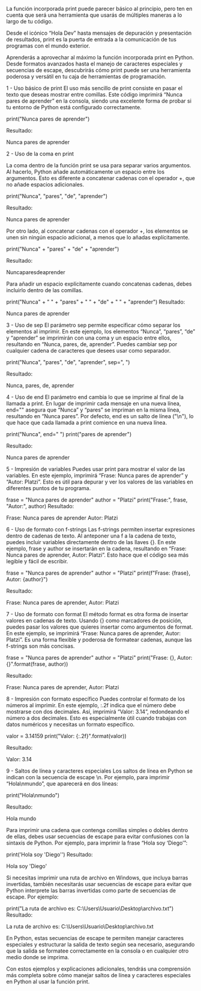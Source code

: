 La función incorporada print puede parecer básico al principio, pero ten en cuenta que será una herramienta que usarás de múltiples maneras a lo largo de tu código.

Desde el icónico “Hola Dev” hasta mensajes de depuración y presentación de resultados, print es la puerta de entrada a la comunicación de tus programas con el mundo exterior.

Aprenderás a aprovechar al máximo la función incorporada print en Python. Desde formatos avanzados hasta el manejo de caracteres especiales y secuencias de escape, descubrirás cómo print puede ser una herramienta poderosa y versátil en tu caja de herramientas de programación.

1 - Uso básico de print
El uso más sencillo de print consiste en pasar el texto que deseas mostrar entre comillas. Este código imprimirá “Nunca pares de aprender” en la consola, siendo una excelente forma de probar si tu entorno de Python está configurado correctamente.

print("Nunca pares de aprender")

Resultado:

Nunca pares de aprender

2 - Uso de la coma en print

La coma dentro de la función print se usa para separar varios argumentos. Al hacerlo, Python añade automáticamente un espacio entre los argumentos. Esto es diferente a concatenar cadenas con el operador +, que no añade espacios adicionales.

print("Nunca", "pares", "de", "aprender")

Resultado:

Nunca pares de aprender

Por otro lado, al concatenar cadenas con el operador +, los elementos se unen sin ningún espacio adicional, a menos que lo añadas explícitamente.

print("Nunca" + "pares" + "de" + "aprender")

Resultado:

Nuncaparesdeaprender

Para añadir un espacio explícitamente cuando concatenas cadenas, debes incluirlo dentro de las comillas.

print("Nunca" + " " + "pares" + " " + "de" + " " + "aprender")
Resultado:

Nunca pares de aprender

3 - Uso de sep
El parámetro sep permite especificar cómo separar los elementos al imprimir. En este ejemplo, los elementos “Nunca”, “pares”, “de” y “aprender” se imprimirán con una coma y un espacio entre ellos, resultando en “Nunca, pares, de, aprender”. Puedes cambiar sep por cualquier cadena de caracteres que desees usar como separador.

print("Nunca", "pares", "de", "aprender", sep=", ")

Resultado:

Nunca, pares, de, aprender

4 - Uso de end
El parámetro end cambia lo que se imprime al final de la llamada a print. En lugar de imprimir cada mensaje en una nueva línea, end="" asegura que “Nunca” y “pares” se impriman en la misma línea, resultando en “Nunca pares”. Por defecto, end es un salto de línea ("\n"), lo que hace que cada llamada a print comience en una nueva línea.

print("Nunca", end=" ")
print("pares de aprender")

Resultado:

Nunca pares de aprender

5 - Impresión de variables
Puedes usar print para mostrar el valor de las variables. En este ejemplo, imprimirá “Frase: Nunca pares de aprender” y “Autor: Platzi”. Esto es útil para depurar y ver los valores de las variables en diferentes puntos de tu programa.

frase = "Nunca pares de aprender"
author = "Platzi"
print("Frase:", frase, "Autor:", author)
Resultado:

Frase: Nunca pares de aprender Autor: Platzi

6 - Uso de formato con f-strings
Las f-strings permiten insertar expresiones dentro de cadenas de texto. Al anteponer una f a la cadena de texto, puedes incluir variables directamente dentro de las llaves {}. En este ejemplo, frase y author se insertarán en la cadena, resultando en “Frase: Nunca pares de aprender, Autor: Platzi”. Esto hace que el código sea más legible y fácil de escribir.

frase = "Nunca pares de aprender"
author = "Platzi"
print(f"Frase: {frase}, Autor: {author}")

Resultado:

Frase: Nunca pares de aprender, Autor: Platzi

7 - Uso de formato con format
El método format es otra forma de insertar valores en cadenas de texto. Usando {} como marcadores de posición, puedes pasar los valores que quieres insertar como argumentos de format. En este ejemplo, se imprimirá “Frase: Nunca pares de aprender, Autor: Platzi”. Es una forma flexible y poderosa de formatear cadenas, aunque las f-strings son más concisas.

frase = "Nunca pares de aprender"
author = "Platzi"
print("Frase: {}, Autor: {}".format(frase, author))

Resultado:

Frase: Nunca pares de aprender, Autor: Platzi

8 - Impresión con formato específico
Puedes controlar el formato de los números al imprimir. En este ejemplo, :.2f indica que el número debe mostrarse con dos decimales. Así, imprimirá “Valor: 3.14”, redondeando el número a dos decimales. Esto es especialmente útil cuando trabajas con datos numéricos y necesitas un formato específico.

valor = 3.14159
print("Valor: {:.2f}".format(valor))

Resultado:

Valor: 3.14

9 - Saltos de línea y caracteres especiales
Los saltos de línea en Python se indican con la secuencia de escape \n. Por ejemplo, para imprimir “Hola\nmundo”, que aparecerá en dos líneas:

print("Hola\nmundo")

Resultado:

Hola
mundo

Para imprimir una cadena que contenga comillas simples o dobles dentro de ellas, debes usar secuencias de escape para evitar confusiones con la sintaxis de Python. Por ejemplo, para imprimir la frase “Hola soy ‘Diego’”:

print('Hola soy \'Diego\'')
Resultado:

Hola soy 'Diego'

Si necesitas imprimir una ruta de archivo en Windows, que incluya barras invertidas, también necesitarás usar secuencias de escape para evitar que Python interprete las barras invertidas como parte de secuencias de escape. Por ejemplo:

print("La ruta de archivo es: C:\\Users\\Usuario\\Desktop\\archivo.txt")
Resultado:

La ruta de archivo es: C:\Users\Usuario\Desktop\archivo.txt

En Python, estas secuencias de escape te permiten manejar caracteres especiales y estructurar la salida de texto según sea necesario, asegurando que la salida se formatee correctamente en la consola o en cualquier otro medio donde se imprima.

Con estos ejemplos y explicaciones adicionales, tendrás una comprensión más completa sobre cómo manejar saltos de línea y caracteres especiales en Python al usar la función print.